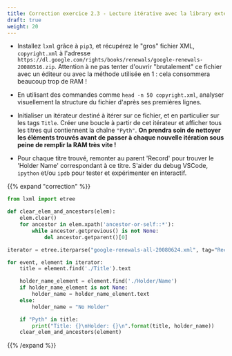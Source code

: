 ```yaml
---
title: Correction exercice 2.3 - Lecture itérative avec la library externe lxml
draft: true
weight: 20
---
```


- Installez `lxml` grâce à `pip3`, et récupérez le "gros" fichier XML, `copyright.xml` à l'adresse `https://dl.google.com/rights/books/renewals/google-renewals-20080516.zip`. Attention à ne pas tenter d'ouvrir "brutalement" ce fichier avec un éditeur ou avec la méthode utilisée en 1 : cela consommera beaucoup trop de RAM !

- En utilisant des commandes comme `head -n 50 copyright.xml`, analyser visuellement la structure du fichier d'après ses premières lignes.

- Initialiser un itérateur destiné à itérer sur ce fichier, et en particulier sur les tags `Title`. Créer une boucle à partir de cet itérateur et afficher tous les titres qui contiennent la chaîne `"Pyth"`. **On prendra soin de nettoyer les éléments trouvés avant de passer à chaque nouvelle itération sous peine de remplir la RAM très vite !**

- Pour chaque titre trouvé, remonter au parent 'Record' pour trouver le 'Holder Name' correspondant à ce titre. S'aider du debug VSCode, `ipython` et/ou `ipdb` pour tester et expérimenter en interactif.


{{% expand "correction" %}}
```python
from lxml import etree

def clear_elem_and_ancestors(elem):
    elem.clear()
    for ancestor in elem.xpath('ancestor-or-self::*'):
        while ancestor.getprevious() is not None:
            del ancestor.getparent()[0]

iterator = etree.iterparse("google-renewals-all-20080624.xml", tag="Record")

for event, element in iterator:
    title = element.find('./Title').text

    holder_name_element = element.find('./Holder/Name')
    if holder_name_element is not None:
        holder_name = holder_name_element.text
    else:
        holder_name = "No Holder"

    if "Pyth" in title:
        print("Title: {}\nHolder: {}\n".format(title, holder_name))
    clear_elem_and_ancestors(element)
```
{{% /expand %}}